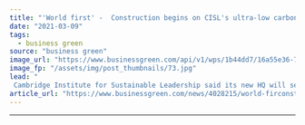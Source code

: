```yaml
---
title: "'World first' -  Construction begins on CISL's ultra-low carbon HQ in Cambridge"
date: "2021-03-09"
tags: 
  - business green
source: "business green"
image_url: "https://www.businessgreen.com/api/v1/wps/1b44dd7/16a55e36-77ba-4bd5-87f5-19dc0a34326e/10/Credit-Soren-Kristensen-Entopia-Building-exterior-185x114.jpg"
image_fp: "/assets/img/post_thumbnails/73.jpg"
lead: "
 Cambridge Institute for Sustainable Leadership said its new HQ will set 'world first' for sustainable refurbishment of an older office building ..."
article_url: "https://www.businessgreen.com/news/4028215/world-firconstruction-begins-cisl-ultra-low-carbon-hq-cambridge"
---
```


---
